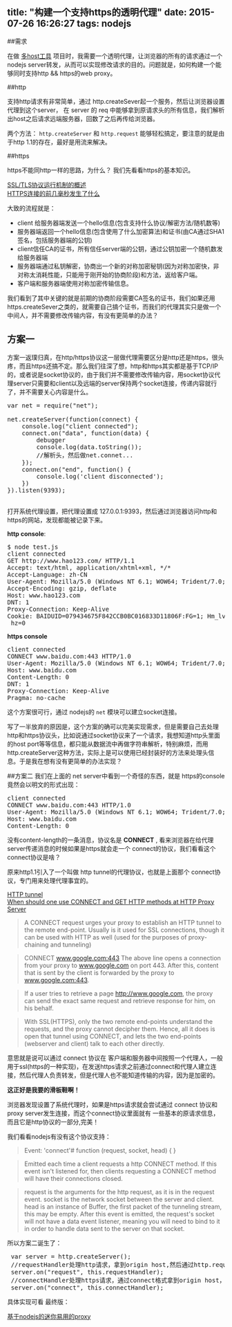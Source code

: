 title: "构建一个支持https的透明代理"
date: 2015-07-26 16:26:27
tags: nodejs
---

##需求

在做 [多host工具](https://github.com/liyangready/multiple-host) 项目时，我需要一个透明代理，让浏览器的所有的请求通过一个nodejs server转发，从而可以实现修改请求的目的。问题就是，如何构建一个能够同时支持http && https的web proxy。

##http

支持http请求有非常简单，通过 http.createSever起一个服务，然后让浏览器设置代理到这个server， 在 server 的 req 中能够拿到原请求头的所有信息，我们解析出host之后请求远端服务器，回数了之后再传给浏览器。

两个方法： `http.createServer` 和 `http.request` 能够轻松搞定，要注意的就是由于http 1.1的存在，最好是用流来解决。

##https

https不能同http一样的思路，为什么？ 我们先看看https的基本知识。

[SSL/TLS协议运行机制的概述](http://www.ruanyifeng.com/blog/2014/02/ssl_tls.html)  
[HTTPS连接的前几毫秒发生了什么](http://blog.jobbole.com/48369/)

大致的流程就是：  

+ client 给服务器端发送一个hello信息(包含支持什么协议/解密方法/随机数等)
+ 服务器端返回一个hello信息(包含使用了什么加密算法)和证书(由CA通过SHA1签名，包括服务器端的公钥)
+ client信任CA的证书，所有信任server端的公钥，通过公钥加密一个随机数发给服务器端
+ 服务器端通过私钥解密，协商出一个新的对称加密秘钥(因为对称加密快，非对称太消耗性能，只能用于刚开始的协商阶段)和方法，返给客户端。
+ 客户端和服务器端使用对称加密传输信息。

我们看到了其中关键的就是前期的协商阶段需要CA签名的证书，我们如果还用 https.createSever之类的，就需要自己搞个证书，而我们的代理其实只是做一个中间人，并不需要修改传输内容，有没有更简单的办法？

## 方案一
方案一返璞归真，在http/https协议这一层做代理需要区分是http还是https，很头疼，而且https还搞不定。那么我们往深了想，http和https其实都是基于TCP/IP的，或者说是socket协议的，由于我们并不需要修改传输内容，用socket协议代理server只需要和client以及远端的server保持两个socket连接，传递内容就行了，并不需要关心内容是什么。

<pre>
var net = require("net");

net.createServer(function(connect) {
	console.log("client connected");
	connect.on("data", function(data) {
		debugger
		console.log(data.toString());
		//解析头，然后做net.connet...
	});
	connect.on("end", function() {
		console.log('client disconnected');
	})
}).listen(9393);

</pre>
打开系统代理设置，把代理设置成 127.0.0.1:9393，然后通过浏览器访问http和https的网站，发现都能被记录下来。

**http console**:

<pre>
$ node test.js
client connected
GET http://www.hao123.com/ HTTP/1.1
Accept: text/html, application/xhtml+xml, */*
Accept-Language: zh-CN
User-Agent: Mozilla/5.0 (Windows NT 6.1; WOW64; Trident/7.0; rv:11.0) like Gecko
Accept-Encoding: gzip, deflate
Host: www.hao123.com
DNT: 1
Proxy-Connection: Keep-Alive
Cookie: BAIDUID=079434675F842CCB0BC016833D11806F:FG=1; Hm_lvt_22661fc940aadd927d385f4a67892bc3=1426167798,1426212566; HUM=; HUN=; m
 hz=0
</pre>

**https console**

<pre>
client connected
CONNECT www.baidu.com:443 HTTP/1.0
User-Agent: Mozilla/5.0 (Windows NT 6.1; WOW64; Trident/7.0; rv:11.0) like Gecko
Host: www.baidu.com
Content-Length: 0
DNT: 1
Proxy-Connection: Keep-Alive
Pragma: no-cache
</pre>
这个方案很可行，通过 nodejs的 `net` 模块可以建立socket连接。

写了一半放弃的原因是，这个方案的确可以完美实现需求，但是需要自己去处理 http和https协议头，比如说通过socket协议来了一个请求，我想知道http头里面的host port等等信息，都只能从数据流中再做字符串解析，特别麻烦，而用http.createServer这种方法，实际上是可以使用已经封装好的方法来处理头信息。于是我在想有没有更简单的办法实现？

##方案二
我们在上面的 net server中看到一个奇怪的东西，就是 https的console竟然会以明文的形式出现：
<pre>
client connected
CONNECT www.baidu.com:443 HTTP/1.0
User-Agent: Mozilla/5.0 (Windows NT 6.1; WOW64; Trident/7.0; rv:11.0) like Gecko
Host: www.baidu.com
Content-Length: 0
</pre>

没有content-length的一条消息，协议名是 **CONNECT** , 看来浏览器在给代理server传递消息的时候如果是https就会走一个 connect的协议，我们看看这个connect协议是啥？

原来http1.1引入了一个叫做 http tunnel的代理协议，也就是上面那个 connect协议，专门用来处理代理事宜的。

[HTTP tunnel](https://en.wikipedia.org/wiki/HTTP_tunnel)    
[When should one use CONNECT and GET HTTP methods at HTTP Proxy Server](http://stackoverflow.com/questions/11697943/when-should-one-use-connect-and-get-http-methods-at-http-proxy-server)

> A CONNECT request urges your proxy to establish an HTTP tunnel to the remote end-point. Usually is it used for SSL connections, though it can be used with HTTP as well (used for the purposes of proxy-chaining and tunneling)

> CONNECT www.google.com:443 
The above line opens a connection from your proxy to www.google.com on port 443. After this, content that is sent by the client is forwarded by the proxy to www.google.com:443.

> If a user tries to retrieve a page http://www.google.com, the proxy can send the exact same request and retrieve response for him, on his behalf.

> With SSL(HTTPS), only the two remote end-points understand the requests, and the proxy cannot decipher them. Hence, all it does is open that tunnel using CONNECT, and lets the two end-points (webserver and client) talk to each other directly.

意思就是说可以通过 connect 协议在 客户端和服务器中间按照一个代理人，一般用于ssl(https的一种实现)，在发送https请求之前通过connect和代理人建立连接，然后代理人负责转发，但是代理人也不能知道传输的内容，因为是加密的。

**这正好是我要的滑板鞋啊！**

浏览器发现设置了系统代理时，如果是https请求就会尝试通过 connect 协议和proxy server发生连接，而这个connect协议里面就有 一些基本的原请求信息，而且它是http协议的一部分,完美！

我们看看nodejs有没有这个协议支持：

> Event: 'connect'#
function (request, socket, head) { }

> Emitted each time a client requests a http CONNECT method. If this event isn't listened for, then clients requesting a CONNECT method will have their connections closed.

> request is the arguments for the http request, as it is in the request event.
socket is the network socket between the server and client.
head is an instance of Buffer, the first packet of the tunneling stream, this may be empty.
After this event is emitted, the request's socket will not have a data event listener, meaning you will need to bind to it in order to handle data sent to the server on that socket.

所以方案二诞生了：

<pre>
 var server = http.createServer();
 //requestHandler处理http请求，拿到origin host,然后通过http.request和远端连接
 server.on("request", this.requestHandler);
 //connectHandler处理https请求，通过connect格式拿到origin host，然后通过socket和远端连接
 server.on("connect", this.connectHandler);
</pre>

具体实现可看 最终版：

[基于nodejs的迷你易用的proxy](https://github.com/liyangready/mini-proxy)
